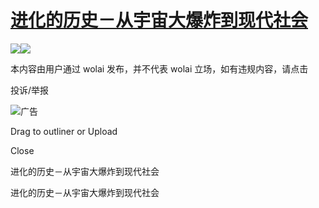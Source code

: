 # [进化的历史－从宇宙大爆炸到现代社会](chrome-extension://pcmpcfapbekmbjjkdalcgopdkipoggdi/)

![](https://secure1.wostatic.cn/cover/hEcN5mJ6cvtKHpPpkXp2Yn/000%E5%B0%81%E9%9D%A2.jpg?auth_key=1639359489-pP1mjVaDNTXzfFRudS3ejo-0-a5cbb81010234f16a55438f2f14f34d6&image_process=format,webp&image_process=resize,w_100)![](https://secure1.wostatic.cn/cover/hEcN5mJ6cvtKHpPpkXp2Yn/000%E5%B0%81%E9%9D%A2.jpg?auth_key=1639359489-pP1mjVaDNTXzfFRudS3ejo-0-a5cbb81010234f16a55438f2f14f34d6&image_process=format,webp&image_process=resize,w_1920)

本内容由用户通过 wolai 发布，并不代表 wolai 立场，如有违规内容，请点击

投诉/举报

![广告](https://cdn.wostatic.cn/dist/assets/img/1ae58b11fecac053b5be1d124e084024.png)

Drag to outliner or Upload

Close

进化的历史－从宇宙大爆炸到现代社会

进化的历史－从宇宙大爆炸到现代社会

